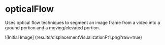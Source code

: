 # opticalFlow
Uses optical flow techniques to segment an image frame from a video into a ground portion and a moving/elevated portion. 

![Initial Image] (results/displacementVisualizationPt1.png?raw=true)
